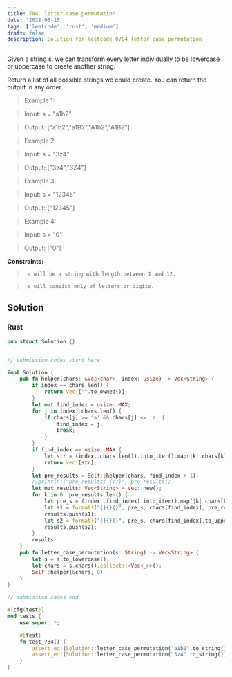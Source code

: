 ```yaml
---
title: 784. letter case permutation
date: '2022-05-15'
tags: ['leetcode', 'rust', 'medium']
draft: false
description: Solution for leetcode 0784 letter case permutation
---
```


 

  Given a string s, we can transform every letter individually to be lowercase or uppercase to create another string.

  Return a list of all possible strings we could create. You can return the output in any order.

   

 >   Example 1:

  

 >   Input: s <TeX>=</TeX> "a1b2"

 >   Output: ["a1b2","a1B2","A1b2","A1B2"]

  

 >   Example 2:

  

 >   Input: s <TeX>=</TeX> "3z4"

 >   Output: ["3z4","3Z4"]

  

 >   Example 3:

  

 >   Input: s <TeX>=</TeX> "12345"

 >   Output: ["12345"]

  

 >   Example 4:

  

 >   Input: s <TeX>=</TeX> "0"

 >   Output: ["0"]

  

   

  **Constraints:**

  

 >   	s will be a string with length between 1 and 12.

 >   	s will consist only of letters or digits.


## Solution
### Rust
```rust
pub struct Solution {}


// submission codes start here

impl Solution {
    pub fn helper(chars: &Vec<char>, index: usize) -> Vec<String> {
        if index == chars.len() {
            return vec!["".to_owned()];
        }
        let mut find_index = usize::MAX;
        for j in index..chars.len() {
            if chars[j] >= 'a' && chars[j] <= 'z' {
                find_index = j;
                break;
            }
        }
        if find_index == usize::MAX {
            let str = (index..chars.len()).into_iter().map(|k| chars[k]).collect::<String>();
            return vec![str];
        }
        let pre_results = Self::helper(chars, find_index + 1);
        //println!("pre_results: {:?}", pre_results);
        let mut results: Vec<String> = Vec::new();
        for k in 0..pre_results.len() {
            let pre_s = (index..find_index).into_iter().map(|k| chars[k]).collect::<String>();
            let s1 = format!("{}{}{}", pre_s, chars[find_index], pre_results[k]);
            results.push(s1);
            let s2 = format!("{}{}{}", pre_s, chars[find_index].to_uppercase(), pre_results[k]);
            results.push(s2);
        }
        results
    }
    pub fn letter_case_permutation(s: String) -> Vec<String> {
        let s = s.to_lowercase();
        let chars = s.chars().collect::<Vec<_>>();
        Self::helper(&chars, 0)
    }
}

// submission codes end

#[cfg(test)]
mod tests {
    use super::*;

    #[test]
    fn test_784() {
        assert_eq!(Solution::letter_case_permutation("a1b2".to_string()), vec_string!["a1b2","a1B2","A1b2","A1B2"]);
        assert_eq!(Solution::letter_case_permutation("3z4".to_string()), vec_string!["3z4","3Z4"]);
    }
}

```
